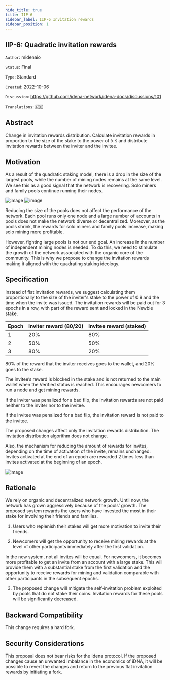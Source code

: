 ```yaml
---
hide_title: true
title: IIP-6
sidebar_label: IIP-6 Invitation rewards
sidebar_position: 1
---
```


## IIP-6: Quadratic invitation rewards

`Author`: midenaio

`Status`: Final

`Type`: Standard

`Created`: 2022-10-06

`Discussion`: https://github.com/idena-network/idena-docs/discussions/101

`Translations`: [🇷🇺](https://medium.com/idena/651ade00fcc)

## Abstract

Change in invitation rewards distribution. Calculate invitation rewards in proportion to the size of the stake to the power of `0.9` and distribute invitation rewards between the inviter and the invitee.

## Motivation

As a result of the quadratic staking model, there is a drop in the size of the largest pools, while the number of mining nodes remains at the same level. We see this as a good signal that the network is recovering. Solo miners and family pools continue running their nodes.

![image](/img/iip/iip-6/validators.png)
![image](/img/iip/iip-6/top10pools.png)

Reducing the size of the pools does not affect the performance of the network. Each pool runs only one node and a large number of accounts in pools does not make the network diverse or decentralized. Moreover, as the pools shrink, the rewards for solo miners and family pools increase, making solo mining more profitable.

However, fighting large pools is not our end goal. An increase in the number of independent mining nodes is needed. To do this, we need to stimulate the growth of the network associated with the organic core of the community. This is why we propose to change the invitation rewards making it aligned with the quadrating staking ideology.

## Specification

Instead of flat invitation rewards, we suggest calculating them proportionally to the size of the inviter's stake to the power of 0.9 and the time when the invite was issued. The invitation rewards will be paid out for 3 epochs in a row, with part of the reward sent and locked in the Newbie stake.

| Epoch | Inviter reward (80/20) | Invitee reward (staked) |
| ----- | ---------------------- | ----------------------- |
| 1     | 20%                    | 80%                     |
| 2     | 50%                    | 50%                     |
| 3     | 80%                    | 20%                     |

80% of the reward that the inviter receives goes to the wallet, and 20% goes to the stake.

The invitee’s reward is blocked in the stake and is not returned to the main wallet when the Verified status is reached. This encourages newcomers to run a node and get mining rewards.

If the inviter was penalized for a bad flip, the invitation rewards are not paid neither to the inviter nor to the invitee.

If the invitee was penalized for a bad flip, the invitation reward is not paid to the invitee.

The proposed changes affect only the invitation rewards distribution. The invitation distribution algorithm does not change.

Also, the mechanism for reducing the amount of rewards for invites, depending on the time of activation of the invite, remains unchanged. Invites activated at the end of an epoch are rewarded 2 times less than invites activated at the beginning of an epoch.

![image](/img/iip/iip-6/discounts.png)

## Rationale

We rely on organic and decentralized network growth. Until now, the network has grown aggressively because of the pools’ growth. The proposed system rewards the users who have invested the most in their stake for involving their friends and families.

1. Users who replenish their stakes will get more motivation to invite their friends.

2. Newcomers will get the opportunity to receive mining rewards at the level of other participants immediately after the first validation.

In the new system, not all invites will be equal. For newcomers, it becomes more profitable to get an invite from an account with a large stake. This will provide them with a substantial stake from the first validation and the opportunity to receive rewards for mining and validation comparable with other participants in the subsequent epochs.

3. The proposed change will mitigate the self-invitation problem exploited by pools that do not stake their coins. Invitation rewards for these pools will be significantly decreased.

## Backward Compatibility

This change requires a hard fork.

## Security Considerations

This proposal does not bear risks for the Idena protocol. If the proposed changes cause an unwanted imbalance in the economics of iDNA, it will be possible to revert the changes and return to the previous flat invitation rewards by initiating a fork.
